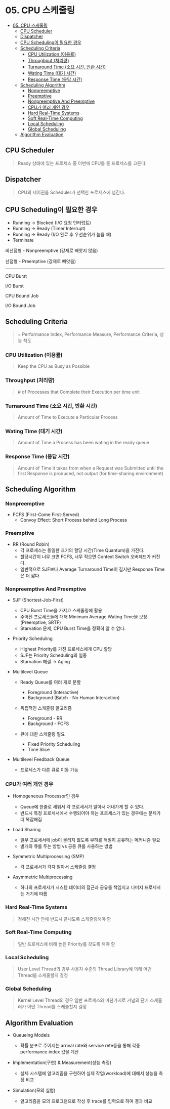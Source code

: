 # 05. CPU 스케줄링

<!-- TOC -->

- [05. CPU 스케줄링](#05-cpu-스케줄링)
  - [CPU Scheduler](#cpu-scheduler)
  - [Dispatcher](#dispatcher)
  - [CPU Scheduling이 필요한 경우](#cpu-scheduling이-필요한-경우)
  - [Scheduling Criteria](#scheduling-criteria)
    - [CPU Utilization (이용률)](#cpu-utilization-이용률)
    - [Throughput (처리량)](#throughput-처리량)
    - [Turnaround Time (소요 시간, 반환 시간)](#turnaround-time-소요-시간-반환-시간)
    - [Wating Time (대기 시간)](#wating-time-대기-시간)
    - [Response Time (응답 시간)](#response-time-응답-시간)
  - [Scheduling Algorithm](#scheduling-algorithm)
    - [Nonpreemptive](#nonpreemptive)
    - [Preemptive](#preemptive)
    - [Nonpreemptive And Preemptive](#nonpreemptive-and-preemptive)
    - [CPU가 여러 개인 경우](#cpu가-여러-개인-경우)
    - [Hard Real-Time Systems](#hard-real-time-systems)
    - [Soft Real-Time Computing](#soft-real-time-computing)
    - [Local Scheduling](#local-scheduling)
    - [Global Scheduling](#global-scheduling)
  - [Algorithm Evaluation](#algorithm-evaluation)

<!-- /TOC -->

## CPU Scheduler

> Ready 상태에 있는 프로세스 중 이번에 CPU를 줄 프로세스를 고른다.

## Dispatcher

> CPU의 제어권을 Scheduler가 선택한 프로세스에 넘긴다.

## CPU Scheduling이 필요한 경우

- Running → Blocked (I/O 요청 인터럽트)
- Running → Ready (Timer Interrupt)
- Running → Ready (I/O 완료 후 우선순위가 높을 때)
- Terminate

비선점형 - Nonpreemptive (강제로 빼앗지 않음)

선점형 - Preemptive (강제로 빼앗음)

---

CPU Burst

I/O Burst

CPU Bound Job

I/O Bound Job

## Scheduling Criteria

> = Performance Index, Performance Measure, Performance Criteria, 성능 척도

### CPU Utilization (이용률)

> Keep the CPU as Busy as Possible

### Throughput (처리량)

> \# of Processes that Complete their Execution per time unit

### Turnaround Time (소요 시간, 반환 시간)

> Amount of Time to Execute a Particular Process

### Wating Time (대기 시간)

> Amount of Time a Process has been wating in the ready queue

### Response Time (응답 시간)

> Amount of Time it takes from when a Request was Submitted until the first Response is produced, not output (for time-sharing environment)

## Scheduling Algorithm

### Nonpreemptive

- FCFS (First-Come First-Served)
  - Convoy Effect: Short Process behind Long Process

### Preemptive

- RR (Round Robin)
  - 각 프로세스는 동일한 크기의 할당 시간(Time Quantum)을 가진다.
  - 할당시간이 너무 크면 FCFS, 너무 작으면 Context Switch 오버헤드가 커진다.
  - 일반적으로 SJF보다 Average Turnaround Time이 길지만 Response Time은 더 짧다.

### Nonpreemptive And Preemptive

- SJF (Shortest-Job-First)

  - CPU Burst Time을 가지고 스케줄링에 활용
  - 주어진 프로세스들에 대해 Minimum Average Wating Time을 보장 (Preemptive, SRTF)
  - Starvation 문제, CPU Burst Time을 정확히 알 수 없다.

- Priority Scheduling

  - Highest Priority를 가진 프로세스에게 CPU 할당
  - SJF는 Priority Scheduling의 일종
  - Starvation 해결 → Aging

- Multilevel Queue

  - Ready Queue를 여러 개로 분할

    - Foreground (Interactive)
    - Background (Batch - No Human Interaction)

  - 독립적인 스케줄링 알고리즘

    - Foreground - RR
    - Background - FCFS

  - 큐에 대한 스케줄링 필요

    - Fixed Priority Scheduling
    - Time Slice

- Multilevel Feedback Queue

  - 프로세스가 다른 큐로 이동 가능

### CPU가 여러 개인 경우

- Homogeneous Processor인 경우

  - Queue에 한줄로 세워서 각 프로세서가 알아서 꺼내가게 할 수 있다.
  - 반드시 특정 프로세서에서 수행되어야 하는 프로세스가 있는 경우에는 문제가 더 복잡해짐

- Load Sharing

  - 일부 프로세서에 job이 몰리지 않도록 부하를 적절히 공유하는 메커니즘 필요
  - 별개의 큐를 두는 방법 vs 공동 큐를 사용하는 방법

- Symmetric Multiprocessing (SMP)

  - 각 프로세서가 각자 알아서 스케줄링 결정

- Asymmetric Multiprocessing

  - 하나의 프로세서가 시스템 데이터의 접근과 공유를 책임지고 나머지 프로세서는 거기에 따름

### Hard Real-Time Systems

> 정해진 시간 안에 반드시 끝내도록 스케줄링해야 함

### Soft Real-Time Computing

> 일반 프로세스에 비해 높은 Priority를 갖도록 해야 함

### Local Scheduling

> User Level Thread의 경우 사용자 수준의 Thread Library에 의해 어떤 Thread를 스케줄할지 결정

### Global Scheduling

> Kernel Level Thread의 경우 일반 프로세스와 마찬가지로 커널의 단기 스케줄러가 어떤 Thread를 스케줄할지 결정

## Algorithm Evaluation

- Queueing Models

  - 확률 분포로 주어지는 arrival rate와 service rete등을 통해 각종 performance index 값을 계산

- Implementation(구현) & Measurement(성능 측정)

  - 실제 시스템에 알고리즘을 구현하여 실제 작업(workload)에 대해서 성능을 측정 비교

- Simulation(모의 실험)

  - 알고리즘을 모의 프로그램으로 작성 후 trace를 입력으로 하여 결과 비교
